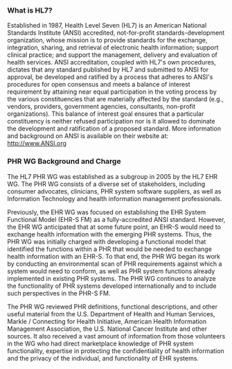 ### What is HL7?

Established in 1987, Health Level Seven (HL7) is an American National Standards Institute (ANSI) accredited,
not-for-profit standards-development organization, whose mission is to provide standards for the exchange,
integration, sharing, and retrieval of electronic health information; support clinical practice; and support the
management, delivery and evaluation of health services. ANSI accreditation, coupled with HL7's own
procedures, dictates that any standard published by HL7 and submitted to ANSI for approval, be developed and
ratified by a process that adheres to ANSI's procedures for open consensus and meets a balance of interest
requirement by attaining near equal participation in the voting process by the various constituencies that are
materially affected by the standard (e.g., vendors, providers, government agencies, consultants, non-profit
organizations).
This balance of interest goal ensures that a particular constituency is neither refused
participation nor is it allowed to dominate the development and ratification of a proposed standard. More
information and background on ANSI is available on their website at: http://www.ANSI.org

### PHR WG Background and Charge

The HL7 PHR WG was established as a subgroup in 2005 by the HL7 EHR WG. The PHR WG consists of a diverse set of stakeholders, including consumer advocates, clinicians, PHR system software suppliers, as well as Information Technology and health information management professionals.

Previously, the EHR WG was focused on establishing the EHR System Functional Model (EHR-S FM) as a fully-accredited ANSI standard. However, the EHR WG anticipated that at some future point, an EHR-S would need to exchange health information with the emerging PHR systems. Thus, the PHR WG was initially charged with developing a functional model that identified the functions within a PHR that would be needed to exchange health information with an EHR-S. To that end, the PHR WG began its work by conducting an environmental scan of PHR requirements against which a system would need to conform, as well as PHR system functions already implemented in existing PHR systems. The PHR WG continues to analyze the functionality of PHR systems developed internationally and to include such perspectives in the PHR-S FM.

The PHR WG reviewed PHR definitions, functional descriptions, and other useful material from the U.S. Department of Health and Human Services, Markle / Connecting for Health Initiative, American Health Information Management Association, the U.S. National Cancer Institute and other sources. It also received a vast amount of information from those volunteers in the WG who had direct marketplace knowledge of PHR system functionality, expertise in protecting the confidentiality of health information and the privacy of the individual, and functionality of EHR systems.